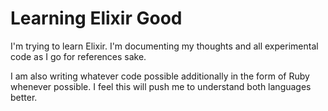 # Learning Elixir Good
I'm trying to learn Elixir. I'm documenting my thoughts and all experimental code
as I go for references sake.

I am also writing whatever code possible additionally in the form of Ruby whenever possible.
I feel this will push me to understand both languages better.
